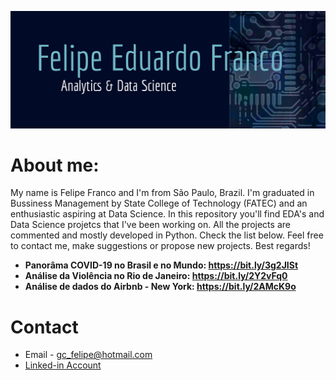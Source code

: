 <p align="center">
  <img src="datatemplate2.png" >
</p> 

# About me:

My name is Felipe Franco and I'm from São Paulo, Brazil. I'm graduated in Bussiness Management by State College of Technology (FATEC) and an enthusiastic aspiring at Data Science. In this repository you'll find EDA's and Data Science projetcs that I've been working on. All the projects are commented and mostly developed in Python. Check the list below. Feel free to contact me, make suggestions or propose new projects. Best regards!

* **Panorâma COVID-19 no Brasil e no Mundo: https://bit.ly/3g2JISt**
* **Análise da Violência no Rio de Janeiro: https://bit.ly/2Y2vFq0**
* **Análise de dados do Airbnb - New York: https://bit.ly/2AMcK9o**

# Contact

* Email - gc_felipe@hotmail.com
* [Linked-in Account](https://www.linkedin.com/in/felipe-eduardo-franco-b3a05b186/)
